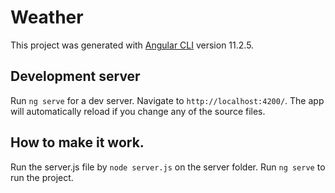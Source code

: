 # Weather

This project was generated with [Angular CLI](https://github.com/angular/angular-cli) version 11.2.5.

## Development server

Run `ng serve` for a dev server. Navigate to `http://localhost:4200/`. The app will automatically reload if you change any of the source files.

## How to make it work.

Run the server.js file by `node server.js` on the server folder.
Run `ng serve` to run the project.